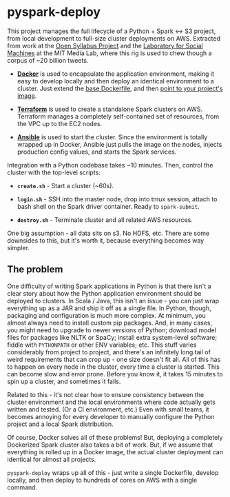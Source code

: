
# pyspark-deploy

This project manages the full lifecycle of a Python + Spark <-> S3 project, from local development to full-size cluster deployments on AWS. Extracted from work at the [Open Syllabus Project](http://explorer.opensyllabusproject.org/) and the [Laboratory for Social Machines](http://socialmachines.org/) at the MIT Media Lab, where this rig is used to chew though a corpus of ~20 billion tweets.

- [**Docker**](https://www.docker.com/) is used to encapsulate the application environment, making it easy to develop locally and then deploy an identical environment to a cluster. Just extend the [base Dockerfile](docker/Dockerfile), and then [point to your project's image](config/ansible/local.yml.changeme#L5).

- [**Terraform**](https://www.terraform.io/) is used to create a standalone Spark clusters on AWS. Terraform manages a completely self-contained set of resources, from the VPC up to the EC2 nodes.

- [**Ansible**](https://www.ansible.com/) is used to start the cluster. Since the environment is totally wrapped up in Docker, Ansible just pulls the image on the nodes, injects production config values, and starts the Spark services.

Integration with a Python codebase takes ~10 minutes. Then, control the cluster with the top-level scripts:

- **`create.sh`** - Start a cluster (~60s).

- **`login.sh`** - SSH into the master node, drop into tmux session, attach to bash shell on the Spark driver container. Ready to `spark-submit`.

- **`destroy.sh`** - Terminate cluster and all related AWS resources.

One big assumption - all data sits on s3. No HDFS, etc. There are some downsides to this, but it's worth it, because everything becomes way simpler.

## The problem

One difficulty of writing Spark applications in Python is that there isn't a clear story about how the Python application environment should be deployed to clusters. In Scala / Java, this isn't an issue - you can just wrap everything up as a JAR and ship it off as a single file. In Python, though, packaging and configuration is much more complex. At minimum, you almost always need to install custom pip packages. And, in many cases, you might need to upgrade to newer versions of Python; download model files for packages like NLTK or SpaCy; install extra system-level software; fiddle with `PYTHONPATH` or other ENV variables; etc. This stuff varies considerably from project to project, and there's an infinitely long tail of weird requirements that can crop up - one size doesn't fit all. All of this has to happen on every node in the cluster, every time a cluster is started. This can become slow and error prone. Before you know it, it takes 15 minutes to spin up a cluster, and sometimes it fails.

Related to this - it's not clear how to ensure consistency between the cluster environment and the local environments where code actually gets written and tested. (Or a CI environment, etc.) Even with small teams, it becomes annoying for every developer to manually configure the Python project and a local Spark distribution.

Of course, Docker solves all of these problems! But, deploying a completely Dockerized Spark cluster also takes a bit of work. But, if we assume that everything is rolled up in a Docker image, the actual cluster deployment can identical for almost all projects.

`pyspark-deploy` wraps up all of this - just write a single Dockerfile, develop locally, and then deploy to hundreds of cores on AWS with a single command.
